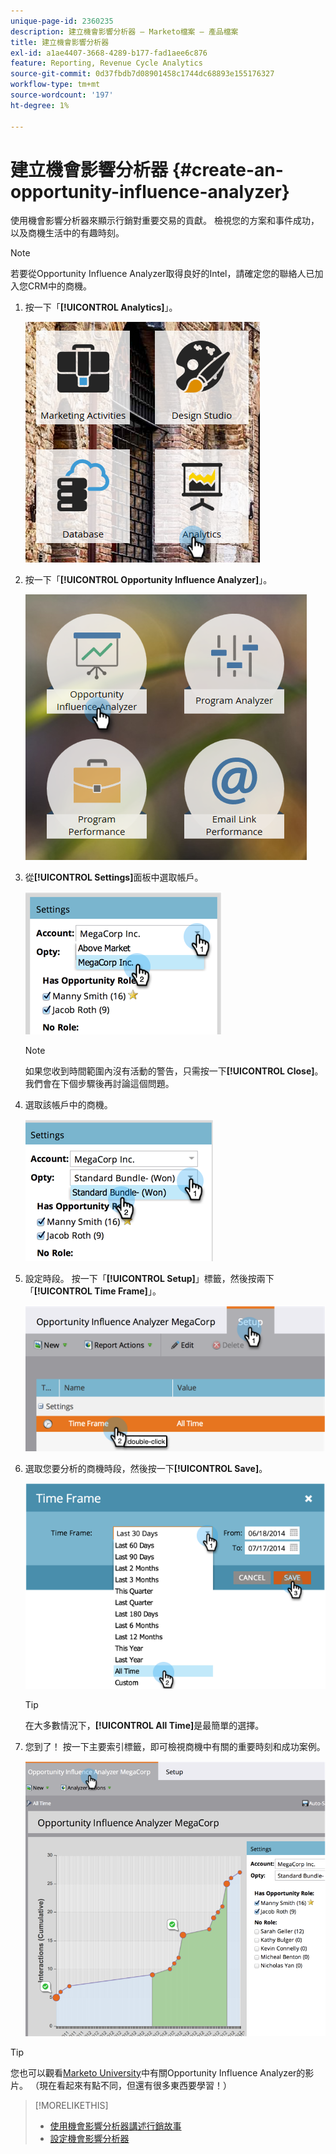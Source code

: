 ```yaml
---
unique-page-id: 2360235
description: 建立機會影響分析器 — Marketo檔案 — 產品檔案
title: 建立機會影響分析器
exl-id: a1ae4407-3668-4289-b177-fad1aee6c876
feature: Reporting, Revenue Cycle Analytics
source-git-commit: 0d37fbdb7d08901458c1744dc68893e155176327
workflow-type: tm+mt
source-wordcount: '197'
ht-degree: 1%

---
```


# 建立機會影響分析器 {#create-an-opportunity-influence-analyzer}

使用機會影響分析器來顯示行銷對重要交易的貢獻。 檢視您的方案和事件成功，以及商機生活中的有趣時刻。

>[!NOTE]
>
>若要從Opportunity Influence Analyzer取得良好的Intel，請確定您的聯絡人已加入您CRM中的商機。

1. 按一下「**[!UICONTROL Analytics]**」。

   ![](assets/analytics.png)

1. 按一下「**[!UICONTROL Opportunity Influence Analyzer]**」。

   ![](assets/two.png)

1. 從&#x200B;**[!UICONTROL Settings]**&#x200B;面板中選取帳戶。

   ![](assets/image2014-9-17-8-3a56-3a32.png)

   >[!NOTE]
   >
   >如果您收到時間範圍內沒有活動的警告，只需按一下&#x200B;**[!UICONTROL Close]**。 我們會在下個步驟後再討論這個問題。

1. 選取該帳戶中的商機。

   ![](assets/image2014-9-17-8-3a56-3a48.png)

1. 設定時段。 按一下「**[!UICONTROL Setup]**」標籤，然後按兩下「**[!UICONTROL Time Frame]**」。

   ![](assets/image2014-9-17-8-3a57-3a17.png)

1. 選取您要分析的商機時段，然後按一下&#x200B;**[!UICONTROL Save]**。

   ![](assets/image2014-9-17-8-3a57-3a27.png)

   >[!TIP]
   >
   >
   >在大多數情況下，**[!UICONTROL All Time]**&#x200B;是最簡單的選擇。

1. 您到了！ 按一下主要索引標籤，即可檢視商機中有關的重要時刻和成功案例。

   ![](assets/image2014-9-17-8-3a57-3a42.png)

>[!TIP]
>
>您也可以觀看[Marketo University](https://learn.marketo.com)中有關Opportunity Influence Analyzer的影片。 （現在看起來有點不同，但還有很多東西要學習！）

>[!MORELIKETHIS]
>
>* [使用機會影響分析器講述行銷故事](/help/marketo/product-docs/reporting/revenue-cycle-analytics/opportunity-influence-analyzer/tell-the-marketing-story-with-an-opportunity-influence-analyzer.md)
>* [設定機會影響分析器](/help/marketo/product-docs/reporting/revenue-cycle-analytics/opportunity-influence-analyzer/configure-an-opportunity-influence-analyzer.md)
